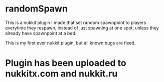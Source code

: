 # randomSpawn
This is a nukkit plugin I made that set random spawnpoint to players everytime they respawn, instead of just spawning at one spot, unless they already have spawnpoint at a bed.

This is my first ever nukkit plugin, but all known bugs are fixed.

# Plugin has been uploaded to nukkitx.com and nukkit.ru
